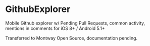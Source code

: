 # GithubExplorer

Mobile Github explorer w/ Pending Pull Requests, common activity, mentions in comments for iOS 8+ / Android 5.1+

Transferred to Montway Open Source, documentation pending.
